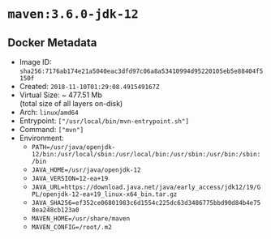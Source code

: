 # `maven:3.6.0-jdk-12`

## Docker Metadata

- Image ID: `sha256:7176ab174e21a5040eac3dfd97c06a8a53410994d95220105eb5e88404f5150f`
- Created: `2018-11-10T01:29:08.491549167Z`
- Virtual Size: ~ 477.51 Mb  
  (total size of all layers on-disk)
- Arch: `linux`/`amd64`
- Entrypoint: `["/usr/local/bin/mvn-entrypoint.sh"]`
- Command: `["mvn"]`
- Environment:
  - `PATH=/usr/java/openjdk-12/bin:/usr/local/sbin:/usr/local/bin:/usr/sbin:/usr/bin:/sbin:/bin`
  - `JAVA_HOME=/usr/java/openjdk-12`
  - `JAVA_VERSION=12-ea+19`
  - `JAVA_URL=https://download.java.net/java/early_access/jdk12/19/GPL/openjdk-12-ea+19_linux-x64_bin.tar.gz`
  - `JAVA_SHA256=ef352ce06801983c6d1554c225dc63d3486775bbd90d84b4e758ea248cb123a0`
  - `MAVEN_HOME=/usr/share/maven`
  - `MAVEN_CONFIG=/root/.m2`
